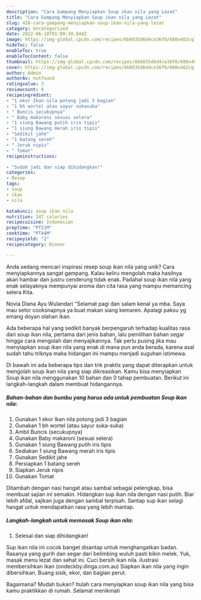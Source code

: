 ```yaml
---
description: "Cara Gampang Menyiapkan Soup ikan nila yang Lezat"
title: "Cara Gampang Menyiapkan Soup ikan nila yang Lezat"
slug: 428-cara-gampang-menyiapkan-soup-ikan-nila-yang-lezat
category: Uncategorized
date: 2022-06-18T01:09:34.044Z
image: https://img-global.cpcdn.com/recipes/6b6035d6d4ce36f0/680x482cq70/soup-ikan-nila-foto-resep-utama.jpg
hideToc: false
enableToc: true
enableTocContent: false
thumbnail: https://img-global.cpcdn.com/recipes/6b6035d6d4ce36f0/680x482cq70/soup-ikan-nila-foto-resep-utama.jpg
cover: https://img-global.cpcdn.com/recipes/6b6035d6d4ce36f0/680x482cq70/soup-ikan-nila-foto-resep-utama.jpg
author: Admin
authorAv: notfound
ratingvalue: 3
reviewcount: 8
recipeingredient:
- "1 ekor Ikan nila potong jadi 3 bagian"
- "1 bh wortel atau sayur sukasuka"
- " Buncis secukupnya"
- " Baby makaroni sesuai selera"
- "1 siung Bawang putih iris tipis"
- "1 siung Bawang merah iris tipis"
- "Sedikit jahe"
- "1 batang sereh"
- " Jeruk nipis"
- " Tomat"
recipeinstructions:

- "Sudah jadi dan siap dihidangkan!"
categories:
- Resep
tags:
- soup
- ikan
- nila

katakunci: soup ikan nila 
nutrition: 247 calories
recipecuisine: Indonesian
preptime: "PT21M"
cooktime: "PT44M"
recipeyield: "2"
recipecategory: Dinner

---
```





Anda sedang mencari inspirasi resep soup ikan nila yang unik? Cara menyiapkannya sangat gampang. Kalau keliru mengolah maka hasilnya akan hambar dan justru cenderung tidak enak. Padahal soup ikan nila yang enak selayaknya mempunyai aroma dan cita rasa yang mampu memancing selera Kita.





Novia Diana Ayu Wulandari &#34;Selamat pagi dan salam kenal ya mba. Saya mau setor cooksnapnya ya buat makan siang kemaren. Apalagi paksu yg emang doyan olahan ikan.

Ada beberapa hal yang sedikit banyak berpengaruh terhadap kualitas rasa dari soup ikan nila, pertama dari jenis bahan, lalu pemilihan bahan segar hingga cara mengolah dan menyajikannya. Tak perlu pusing jika mau menyiapkan soup ikan nila yang enak di mana pun anda berada, karena asal sudah tahu triknya maka hidangan ini mampu menjadi suguhan istimewa.






Di bawah ini ada beberapa tips dan trik praktis yang dapat diterapkan untuk mengolah soup ikan nila yang siap dikreasikan. Kamu bisa menyiapkan Soup ikan nila menggunakan 10 bahan dan 0 tahap pembuatan. Berikut ini langkah-langkah dalam membuat hidangannya.

<!--inarticleads1-->

##### Bahan-bahan dan bumbu yang harus ada untuk pembuatan Soup ikan nila:

1. Gunakan 1 ekor Ikan nila potong jadi 3 bagian
1. Gunakan 1 bh wortel (atau sayur suka-suka)
1. Ambil  Buncis (secukupnya)
1. Gunakan  Baby makaroni (sesuai selera)
1. Gunakan 1 siung Bawang putih iris tipis
1. Sediakan 1 siung Bawang merah iris tipis
1. Gunakan Sedikit jahe
1. Persiapkan 1 batang sereh
1. Siapkan  Jeruk nipis
1. Gunakan  Tomat


Ditambah dengan nasi hangat atau sambal sebagai pelengkap, bisa membuat sajian ini semakin. Hidangkan sup ikan nila dengan nasi putih. Biar lebih afdal, sajikan juga dengan sambal terpisah. Santap sup ikan selagi hangat untuk mendapatkan rasa yang lebih mantap. 

<!--inarticleads2-->

##### Langkah-langkah untuk memasak Soup ikan nila:


1. Selesai dan siap dihidangkan!

Sup ikan nila ini cocok banget disantap untuk menghangatkan badan. Rasanya yang gurih dan segar dari belimbing wuluh pasti bikin melek. Yuk, masak menu lezat dan sehat ini. Cuci bersih ikan nila. ilustrasi membersihkan ikan (ondeckby.dinga.com.au) Siapkan ikan nila yang ingin dibersihkan. Buang sisik, ekor, dan bagian perut. 

Bagaimana? Mudah bukan? Itulah cara menyiapkan soup ikan nila yang bisa kamu praktikkan di rumah. Selamat menikmati
